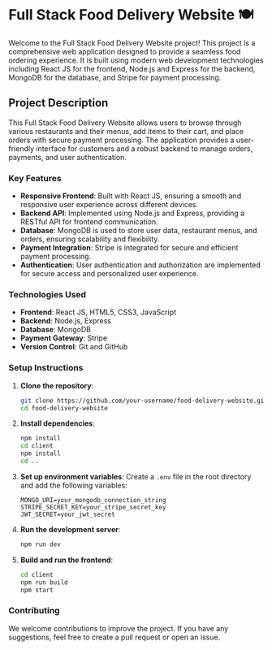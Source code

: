 # Full Stack Food Delivery Website 🍽️

Welcome to the Full Stack Food Delivery Website project! This project is a comprehensive web application designed to provide a seamless food ordering experience. It is built using modern web development technologies including React JS for the frontend, Node.js and Express for the backend, MongoDB for the database, and Stripe for payment processing.

## Project Description

This Full Stack Food Delivery Website allows users to browse through various restaurants and their menus, add items to their cart, and place orders with secure payment processing. The application provides a user-friendly interface for customers and a robust backend to manage orders, payments, and user authentication.

### Key Features

- **Responsive Frontend**: Built with React JS, ensuring a smooth and responsive user experience across different devices.
- **Backend API**: Implemented using Node.js and Express, providing a RESTful API for frontend communication.
- **Database**: MongoDB is used to store user data, restaurant menus, and orders, ensuring scalability and flexibility.
- **Payment Integration**: Stripe is integrated for secure and efficient payment processing.
- **Authentication**: User authentication and authorization are implemented for secure access and personalized user experience.

### Technologies Used

- **Frontend**: React JS, HTML5, CSS3, JavaScript
- **Backend**: Node.js, Express
- **Database**: MongoDB
- **Payment Gateway**: Stripe
- **Version Control**: Git and GitHub

### Setup Instructions

1. **Clone the repository**:
    ```sh
    git clone https://github.com/your-username/food-delivery-website.git
    cd food-delivery-website
    ```

2. **Install dependencies**:
    ```sh
    npm install
    cd client
    npm install
    cd ..
    ```

3. **Set up environment variables**:
    Create a `.env` file in the root directory and add the following variables:
    ```
    MONGO_URI=your_mongodb_connection_string
    STRIPE_SECRET_KEY=your_stripe_secret_key
    JWT_SECRET=your_jwt_secret
    ```

4. **Run the development server**:
    ```sh
    npm run dev
    ```

5. **Build and run the frontend**:
    ```sh
    cd client
    npm run build
    npm start
    ```

### Contributing

We welcome contributions to improve the project. If you have any suggestions, feel free to create a pull request or open an issue.
